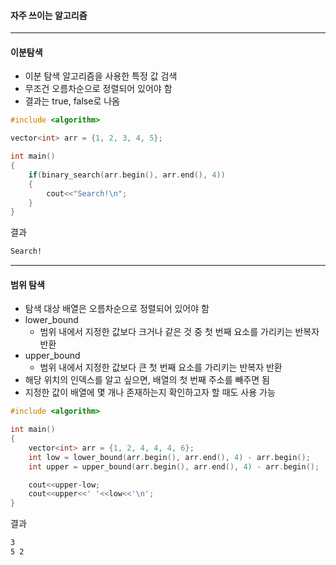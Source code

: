 #### 자주 쓰이는 알고리즘

***

#### 이분탐색

- 이분 탐색 알고리즘을 사용한 특정 값 검색
- 무조건 오름차순으로 정렬되어 있어야 함
- 결과는 true, false로 나옴

```c++
#include <algorithm>

vector<int> arr = {1, 2, 3, 4, 5};

int main()
{
    if(binary_search(arr.begin(), arr.end(), 4))
    {
        cout<<"Search!\n";
    }
}
```



결과

```bash
Search!
```



***



#### 범위 탐색

- 탐색 대상 배열은 오름차순으로 정렬되어 있어야 함
- lower_bound
  - 범위 내에서 지정한 값보다 크거나 같은 것 중 첫 번째 요소를 가리키는 반복자 반환
- upper_bound
  - 범위 내에서 지정한 값보다 큰 첫 번째 요소를 가리키는 반복자 반환
- 해당 위치의 인덱스를 알고 싶으면, 배열의 첫 번째 주소를 빼주면 됨
- 지정한 값이 배열에 몇 개나 존재하는지 확인하고자 할 때도 사용 가능

```c++
#include <algorithm>

int main()
{
    vector<int> arr = {1, 2, 4, 4, 4, 6};
    int low = lower_bound(arr.begin(), arr.end(), 4) - arr.begin();
    int upper = upper_bound(arr.begin(), arr.end(), 4) - arr.begin();

    cout<<upper-low;
    cout<<upper<<' '<<low<<'\n';
}
```



결과

```bash
3
5 2
```


